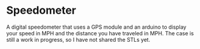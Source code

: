 # Speedometer
A digital speedometer that uses a GPS module and an arduino to display your speed in MPH and the distance you have traveled in MPH. The case is still a work in progress, so I have not shared the STLs yet. 

